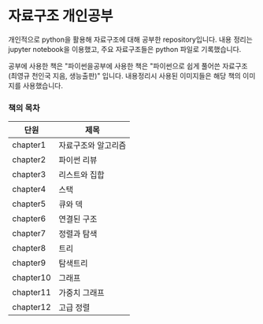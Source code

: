 # 자료구조 개인공부

개인적으로 python을 활용해 자료구조에 대해 공부한 repository입니다. 내용 정리는 jupyter notebook을 이용했고, 주요 자료구조들은 python 파일로 기록했습니다.  

공부에 사용한 책은 "파이썬을공부에 사용한 책은 "파이썬으로 쉽게 풀어쓴 자료구조(최영규 천인국 지음, 생능출판)" 입니다. 내용정리시 사용된 이미지들은 해당 책의 이미지를 사용했습니다.

### 책의 목차
|단원|제목|
|------|--------|
|chapter1|자료구조와 알고리즘|
|chapter2|파이썬 리뷰|
|chapter3|리스트와 집합|
|chapter4|스택|
|chapter5|큐와 덱|
|chapter6|연결된 구조|
|chapter7|정렬과 탐색|
|chapter8|트리|
|chapter9|탐색트리|
|chapter10|그래프|
|chapter11|가중치 그래프|
|chapter12|고급 정렬|
